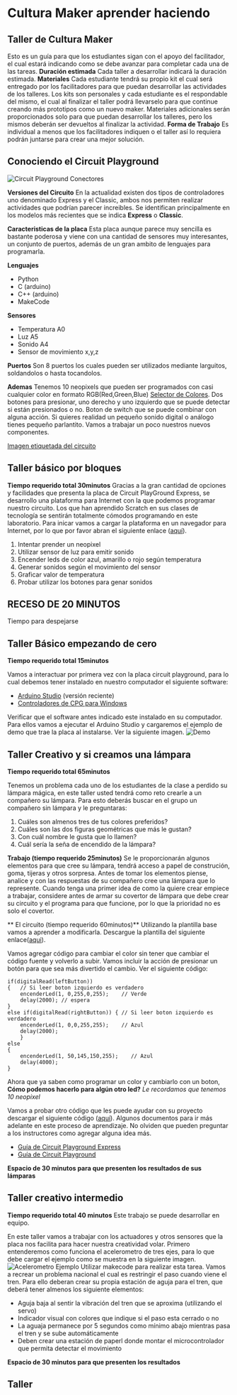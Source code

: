 # Cultura Maker aprender haciendo

## Taller de Cultura Maker

Esto es un guía para que los estudiantes sigan con el apoyo del facilitador, el cual estará indicando como se debe avanzar para completar cada una de las tareas.
**Duración estimada**
Cada taller a desarrollar indicará la duración estimada.
**Materiales**
Cada estudiante tendrá su propio kit el cual será entregado por los facilitadores para que puedan desarrollar las actividades de los talleres. Los kits son personales y cada estudiante es el respondable del mismo, el cual al finalizar el taller podrá llevarselo para que continue creando más prototipos como un nuevo maker.
Materiales adicionales serán proporcionados solo para que puedan desarrollar los talleres, pero los mismos deberán ser devueltos al finalizar la actividad.
**Forma de Trabajo**
Es individual a menos que los facilitadores indiquen o el taller así lo requiera podrán juntarse para crear una mejor solución.

## Conociendo el Circuit Playground
![Circuit Playground Conectores](https://github.com/rgonzaleztec/makerworshops/blob/master/images/cpdevS.jpg)


**Versiones del Circuito**
En la actualidad existen dos tipos de controladores uno denominado Express y el Classic, ambos nos permiten realizar actividades que podrían parecer increibles.
Se identifican principalmente en los modelos más recientes que se indica **Express** o **Classic**.

**Caracteristicas de la placa**
Esta placa aunque parece muy sencilla es bastante poderosa y viene con una cantidad de sensores muy interesantes, un conjunto de puertos, además de un gran ambito de lenguajes para programarla.

**Lenguajes**

 - Python
 - C (arduino)
 - C++ (arduino)
 - MakeCode

**Sensores**

 - Temperatura A0
 - Luz A5
 - Sonido A4
 - Sensor de movimiento x,y,z 

**Puertos**
Son 8 puertos los cuales pueden ser utilizados mediante larguitos, soldandolos o hasta tocandolos.

**Ademas**
Tenemos 10 neopixels que pueden ser programados con casi cualquier color en formato RGB(Red,Green,Blue) [Selector de Colores](https://htmlcolorcodes.com/es/selector-de-color/). Dos botones para presionar, uno derecho y uno izquierdo que se puede detectar si están presionados o no.  Boton de switch que se puede combinar con alguna acción. Si quieres realidad un pequeño sonido digital o análogo tienes pequeño parlantito.
Vamos a trabajar un poco nuestros nuevos componentes.

[Imagen etiquetada del circuito](https://github.com/rgonzaleztec/makerworshops/blob/master/images/classic-labeled.jpg)

## Taller básico por bloques
**Tiempo requerido total 30minutos**
Gracias a la gran cantidad de opciones y facilidades que presenta la placa de Circuit PlayGround Express, se desarrollo una plataforma para Internet con la que podemos programar nuestro circuito. Los que han aprendido Scratch en sus clases de tecnología se sentirán totalmente cómodos programando en este laboratorio.
Para inicar vamos a cargar la plataforma en un navegador para Internet, por lo que por favor abran el siguiente enlace ([aquí](https://makecode.adafruit.com/#editor)).

 1. Intentar prender un neopixel
 2. Utilizar sensor de luz para emitir sonido
 3. Encender leds de color azul, amarillo o rojo según temperatura
 4. Generar sonidos según el movimiento del sensor
 5. Graficar valor de temperatura
 6. Probar utilizar los botones para genar sonidos

## RECESO DE 20 MINUTOS
Tiempo para despejarse

## Taller Básico empezando de cero
**Tiempo requerido total 15minutos**

Vamos a interactuar por primera vez con la placa circuit playground, para lo cual debemos tener instalado en nuestro computador el siguiente software:

 - [Arduino Studio](https://www.arduino.cc/en/Main/Software) (versión reciente)
 - [Controladores de CPG para Windows](https://github.com/adafruit/Adafruit_Windows_Drivers/releases/tag/2.4.0.0)

Verificar que el software antes indicado este instalado en su computador. Para ellos vamos a ejecutar el Arduino Studio y cargaremos el ejemplo de demo que trae la placa al instalarse. Ver la siguiente imagen.
![Demo](https://github.com/rgonzaleztec/makerworshops/blob/master/images/EjemploDemoCPG.png)
## Taller Creativo y si creamos una lámpara
**Tiempo requerido total 65minutos**

Tenemos un problema cada uno de los estudiantes de la clase a perdido su lámpara mágica, en este taller usted tendrá como reto crearle a un compañero su lámpara. Para esto deberás buscar en el grupo un compañero sin lámpara y le preguntaras:

 1. Cuáles son almenos tres de tus colores preferidos?
 2. Cuáles son las dos figuras geométricas que más le gustan?
 3. Con cuál nombre le gusta que lo llamen?
 4. Cuál sería la seña de encendido de la lámpara?
 
**Trabajo (tiempo requerido 25minutos)**
Se le proporcionarán algunos elementos para que cree su lámpara, tendrá acceso a papel de construción, goma, tijeras y otros sorpresa.
Antes de tomar los elementos piense, analice y con las respuestas de su compañero cree una lámpara que lo represente. 
Cuando tenga una primer idea de como la quiere crear empiece a trabajar, considere antes de armar su covertor de lámpara que debe crear su circuito y el programa para que funcione, por lo que la prioridad no es solo el covertor.

** El circuito (tiempo requerido 60minutos)**
Utilizando la plantilla base vamos a aprender a modificarla. Descargue la plantilla del siguiente enlace([aqui](https://github.com/rgonzaleztec/makerworshops/blob/master/codigo/BasicoArduino.ino)).

Vamos agregar código para cambiar el color sin tener que cambiar el código fuente y volverlo a subir.  Vamos incluir la acción de presionar un botón para que sea más divertido el cambio.
Ver el siguiente código:

    if(digitalRead(leftButton)) 
    {   // Si leer boton izquierdo es verdadero
	    encenderLed(1, 0,255,0,255);    // Verde
	    delay(2000); // espera
	}
	else if(digitalRead(rightButton)) { // Si leer boton izquierdo es verdadero
		encenderLed(1, 0,0,255,255);    // Azul
		delay(2000);
		}
	else
	{
		encenderLed(1, 50,145,150,255);    // Azul
		delay(4000);
	}
	
Ahora que ya saben como programar un color y cambiarlo con un boton, **Cómo podemos hacerlo para algún otro led?**
*Le recordamos que tenemos 10 neopixel*

Vamos a probar otro código que les puede ayudar con su proyecto descargar el siguiente código ([aquí](https://github.com/rgonzaleztec/makerworshops/blob/master/codigo/BasicoArduino2.ino)). 
Algunos documentos para ir más adelante en este proceso de aprendizaje. No olviden que pueden preguntar a los instructores como agregar alguna idea más. 

 - [Guía de Circuit Playground Express](https://github.com/rgonzaleztec/makerworshops/blob/master/documentos/adafruit-circuit-playground-express.pdf)
 - [Guía de Circuit Playground](https://github.com/rgonzaleztec/makerworshops/blob/master/documentos/introducing-circuit-playground.pdf)

**Espacio de 30 minutos para que presenten los resultados de sus lámparas**


## Taller creativo intermedio
**Tiempo requerido total 40 minutos**
Este trabajo se puede desarrollar en equipo.

En este taller vamos a trabajar con los actuadores y otros sensores que la placa nos facilita para hacer nuestra creatividad volar.
Primero entenderemos como funciona el acelerometro de tres ejes, para lo que debe cargar el ejemplo como se muestra en la siguiente imagen.
![Acelerometro Ejemplo](https://github.com/rgonzaleztec/makerworshops/blob/master/images/EjemploAcelerometro.png)
Utilizar makecode para realizar esta tarea.
Vamos a recrear un problema nacional el cual es restringir el paso cuando viene el tren. Para ello deberan crear su propia estación de aguja para el tren, que deberá tener almenos los siguiente elementos:

 - Aguja baja al sentir la vibración del tren que se aproxima (utilizando el servo)
 - Indicador visual con colores que indique si el paso esta cerrado o no
 - La aguaja permanece  por 5 segundos como mínimo abajo mientras pasa el tren y se sube automáticamente
 - Deben crear una estación de paperl donde montar el microcontrolador que permita detectar el movimiento

**Espacio de 30 minutos para que presenten los resultados**

## Taller 
<!--stackedit_data:
eyJoaXN0b3J5IjpbNDY2MTM3MjUxLDE2ODQ4OTQ3NjcsLTIwMz
QyMzY1ODMsLTEyMDgyNDA4MDMsMTk0Mjk0Nzc1NSwtMTQ2MDQ5
MTM4MywxNTkwOTIzMTg0LC0xODU4MTg2NDA5LC0zODQ3ODQ1OD
YsLTI3OTU3MTQyNyw1MTEzNjEyNzcsMjAwMDUyODA0MywxMTA0
NjEyNzIwLC0xMjU1MjAyMjM0LC0xMjc3MjQ0MjcsLTE4OTA1Mz
A4OTMsMjgyMzk5NjE1LDIwMjE3NTI5ODAsNzIwMjA1MzgxLC0x
ODEzMjIxNTA4XX0=
-->